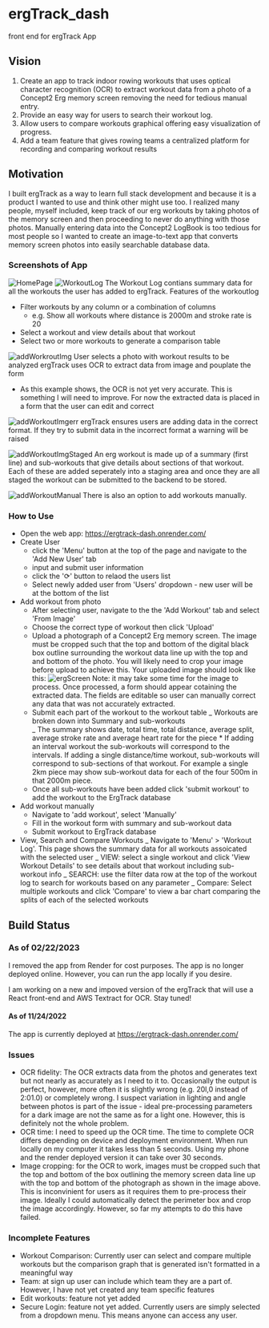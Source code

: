 # ergTrack_dash

front end for ergTrack App

## Vision

1. Create an app to track indoor rowing workouts that uses optical character recognition (OCR) to extract workout data from a photo of a Concept2 Erg memory screen removing the need for tedious manual entry.
2. Provide an easy way for users to search their workout log.
3. Allow users to compare workouts graphical offering easy visualization of progress.
4. Add a team feature that gives rowing teams a centralized platform for recording and comparing workout results

## Motivation

I built ergTrack as a way to learn full stack development and because it is a product I wanted to use and think other might use too. I realized many people, myself included, keep track of our erg workouts by taking photos of the memory screen and then proceeding to never do anything with those photos. Manually entering data into the Concept2 LogBook is too tedious for most people so I wanted to create an image-to-text app that converts memory screen photos into easily searchable database data.

### Screenshots of App

![HomePage](app_screenshots/home.png)
![WorkoutLog](app_screenshots/workoutlog.png)
The Workout Log contians summary data for all the workouts the user has added to ergTrack.
Features of the workoutlog

- Filter workouts by any column or a combination of columns
  - e.g. Show all workouts where distance is 2000m and stroke rate is 20
- Select a workout and view details about that workout
- Select two or more workouts to generate a comparison table

![addWorkroutImg](app_screenshots/fromImg.png)
User selects a photo with workout results to be analyzed
ergTrack uses OCR to extract data from image and pouplate the form

- As this example shows, the OCR is not yet very accurate. This is something I will need to improve. For now the extracted data is placed in a form that the user can edit and correct

![addWorkoutImgerr](app_screenshots/fmImg_staged.png)
ergTrack ensures users are adding data in the correct format. If they try to submit data in the incorrect format a warning will be raised

![addWorkoutImgStaged](app_screenshots/fmImg_staged.png)
An erg workout is made up of a summary (first line) and sub-workouts that give details about sections of that workout. Each of these are added seperately into a staging area and once they are all staged the workout can be submitted to the backend to be stored.

![addWorkoutManual](app_screenshots/manual.png)
There is also an option to add workouts manually.

### How to Use

- Open the web app: https://ergtrack-dash.onrender.com/
- Create User
  - click the 'Menu' button at the top of the page and navigate to the 'Add New User' tab
  - input and submit user information
  - click the '⟳' button to relaod the users list
  - Select newly added user from 'Users' dropdown - new user will be at the bottom of the list
- Add workout from photo
  - After selecting user, navigate to the the 'Add Workout' tab and select 'From Image'
  - Choose the correct type of workout then click 'Upload'
  - Upload a photograph of a Concept2 Erg memory screen. The image must be cropped such that the top and bottom of the digital black box outline surrounding the workout data line up with the top and and bottom of the photo. You will likely need to crop your image before upload to achieve this. Your uploaded image should look like this:
    ![ergScreen](cr_erg02.jpg)
    Note: it may take some time for the image to process. Once processed, a form should appear cotaining the extracted data. The fields are editable so user can manually correct any data that was not accurately extracted.
  - Submit each part of the workout to the workout table
    _ Workouts are broken down into Summary and sub-workouts  
     _ The summary shows date, total time, total distance, average split, average stroke rate and average heart rate for the piece \* If adding an interval workout the sub-workouts will correspond to the intervals. If adding a single distance/time workout, sub-workouts will correspond to sub-sections of that workout. For example a single 2km piece may show sub-workout data for each of the four 500m in that 2000m piece.
  - Once all sub-workouts have been added click 'submit workout' to add the workout to the ErgTrack database
- Add workout manually
  - Navigate to 'add workout', select 'Manually'
  - Fill in the workout form with summary and sub-workout data
  - Submit workout to ErgTrack database
- View, Search and Compare Workouts
  _ Navigate to 'Menu' > 'Workout Log'. This page shows the summary data for all workouts assoicated with the selected user
  _ VIEW: select a single workout and click 'View Workout Details' to see details about that workout including sub-workout info
  _ SEARCH: use the filter data row at the top of the workout log to search for workouts based on any parameter
  _ Compare: Select multiple workouts and click 'Compare' to view a bar chart comparing the splits of each of the selected workouts

## Build Status

### As of 02/22/2023

I removed the app from Render for cost purposes. The app is no longer deployed online. However, you can run the app locally if you desire.

I am working on a new and impoved version of the ergTrack that will use a React front-end and AWS Textract for OCR. Stay tuned!

#### As of 11/24/2022

The app is currently deployed at https://ergtrack-dash.onrender.com/

### Issues

- OCR fidelity: The OCR extracts data from the photos and generates text but not nearly as accurately as I need to it to. Occasionally the output is perfect, however, more often it is slightly wrong (e.g. 20l,0 instead of 2:01.0) or completely wrong. I suspect variation in lighting and angle between photos is part of the issue - ideal pre-processing parameters for a dark image are not the same as for a light one. However, this is definitely not the whole problem.
- OCR time: I need to speed up the OCR time. The time to complete OCR differs depending on device and deployment environment. When run locally on my computer it takes less than 5 seconds. Using my phone and the render deployed version it can take over 30 seconds.
- Image cropping: for the OCR to work, images must be cropped such that the top and bottom of the box outlining the memory screen data line up with the top and bottom of the photograph as shown in the image above. This is inconvinient for users as it requires them to pre-process their image. Ideally I could automatically detect the perimeter box and crop the image accordingly. However, so far my attempts to do this have failed.

### Incomplete Features

- Workout Comparison: Currently user can select and compare multiple workouts but the comparison graph that is generated isn't formatted in a meaningful way
- Team: at sign up user can include which team they are a part of. However, I have not yet created any team specific features
- Edit workouts: feature not yet added
- Secure Login: feature not yet added. Currently users are simply selected from a dropdown menu. This means anyone can access any user.
